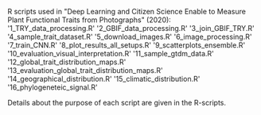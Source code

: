 R scripts used in "Deep Learning and Citizen Science Enable to Measure Plant Functional Traits from Photographs" (2020):
'1_TRY_data_processing.R'
'2_GBIF_data_processing.R'
'3_join_GBIF_TRY.R'
'4_sample_trait_dataset.R'
'5_download_images.R'
'6_image_processing.R'
'7_train_CNN.R'
'8_plot_results_all_setups.R'
'9_scatterplots_ensemble.R'
'10_evaluation_visual_interpretation.R'
'11_sample_gtdm_data.R'
'12_global_trait_distribution_maps.R'
'13_evaluation_global_trait_distribution_maps.R'
'14_geographical_distribution.R'
'15_climatic_distribution.R'
'16_phylogeneteic_signal.R'

Details about the purpose of each script are given in the R-scripts. 

